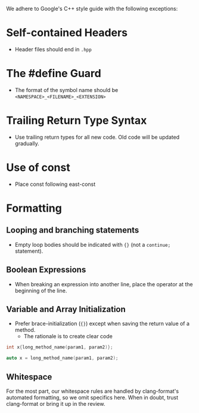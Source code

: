 We adhere to Google's C++ style guide with the following exceptions:

# Self-contained Headers

* Header files should end in `.hpp`

# The #define Guard

* The format of the symbol name should be `<NAMESPACE>_<FILENAME>_<EXTENSION>`

# Trailing Return Type Syntax

* Use trailing return types for all new code. Old code will be updated gradually.

# Use of const

* Place const following east-const

# Formatting

## Looping and branching statements

* Empty loop bodies should be indicated with `{}` (not a `continue;` statement).

## Boolean Expressions

* When breaking an expression into another line, place the operator at the beginning of the line.

## Variable and Array Initialization

* Prefer brace-initialization (`{}`) except when saving the return value of a method.
  * The rationale is to create clear code
```cpp
int x{long_method_name(param1, param2)};
```

```cpp
auto x = long_method_name(param1, param2);
```

## Whitespace

For the most part, our whitespace rules are handled by clang-format's automated formatting, so we
omit specifics here. When in doubt, trust clang-format or bring it up in the review. 
